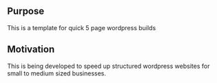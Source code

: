 ## Purpose

This is a template for quick 5 page wordpress builds

## Motivation

This is being developed to speed up structured wordpress websites for small to medium sized businesses.
